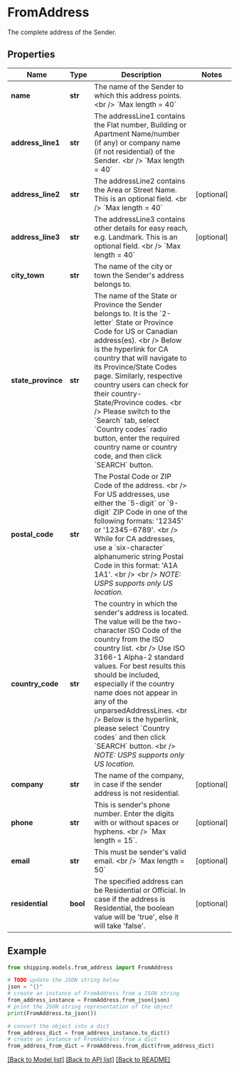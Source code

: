 # FromAddress

The complete address of the Sender.

## Properties

Name | Type | Description | Notes
------------ | ------------- | ------------- | -------------
**name** | **str** | The name of the Sender to which this address points.&lt;br /&gt; &#x60;Max length &#x3D; 40&#x60; | 
**address_line1** | **str** | The addressLine1 contains the Flat number, Building or Apartment Name/number (if any) or company name (if not residential) of the Sender. &lt;br /&gt; &#x60;Max length &#x3D; 40&#x60; | 
**address_line2** | **str** | The addressLine2 contains the Area or Street Name. This is an optional field. &lt;br /&gt; &#x60;Max length &#x3D; 40&#x60; | [optional] 
**address_line3** | **str** | The addressLine3 contains other details for easy reach, e.g. Landmark. This is an optional field. &lt;br /&gt; &#x60;Max length &#x3D; 40&#x60; | [optional] 
**city_town** | **str** | The name of the city or town the Sender&#39;s address belongs to. | 
**state_province** | **str** | The name of the State or Province the Sender belongs to. It is the &#x60;2-letter&#x60; State or Province Code for US or Canadian address(es). &lt;br /&gt; Below is the hyperlink for CA country that will navigate to its Province/State Codes page. Similarly, respective country users can check for their country- State/Province codes. &lt;br /&gt; Please switch to the &#x60;Search&#x60; tab, select &#x60;Country codes&#x60; radio button, enter the required country name or country code, and then click &#x60;SEARCH&#x60; button.  | 
**postal_code** | **str** | The Postal Code or ZIP Code of the address. &lt;br /&gt; For US addresses, use either the &#x60;5-digit&#x60; or &#x60;9-digit&#x60; ZIP Code in one of the following formats: &#39;12345&#39; or &#39;12345-6789&#39;. &lt;br /&gt; While for CA addresses, use a &#x60;six-character&#x60; alphanumeric string Postal Code in this format: &#39;A1A 1A1&#39;. &lt;br /&gt; &lt;br /&gt; *NOTE: USPS supports only US location.* | 
**country_code** | **str** | The country in which the sender&#39;s address is located. The value will be the two-character ISO Code of the country from the ISO country list. &lt;br /&gt; Use ISO 3166-1 Alpha-2 standard values. For best results this should be included, especially if the country name does not appear in any of the unparsedAddressLines. &lt;br /&gt; Below is the hyperlink, please select &#x60;Country codes&#x60; and then click &#x60;SEARCH&#x60; button. &lt;br /&gt; *NOTE: USPS supports only US location.* | 
**company** | **str** | The name of the company, in case if the sender address is not residential.  | [optional] 
**phone** | **str** | This is sender&#39;s phone number. Enter the digits with or without spaces or hyphens. &lt;br /&gt; &#x60;Max length &#x3D; 15&#x60;. | [optional] 
**email** | **str** | This must be sender&#39;s valid email. &lt;br /&gt; &#x60;Max length &#x3D; 50&#x60;  | [optional] 
**residential** | **bool** | The specified address can be Residential or Official. In case if the address is Residential, the boolean value will be &#39;true&#39;, else it will take &#39;false&#39;. | [optional] 

## Example

```python
from shipping.models.from_address import FromAddress

# TODO update the JSON string below
json = "{}"
# create an instance of FromAddress from a JSON string
from_address_instance = FromAddress.from_json(json)
# print the JSON string representation of the object
print(FromAddress.to_json())

# convert the object into a dict
from_address_dict = from_address_instance.to_dict()
# create an instance of FromAddress from a dict
from_address_from_dict = FromAddress.from_dict(from_address_dict)
```
[[Back to Model list]](../README.md#documentation-for-models) [[Back to API list]](../README.md#documentation-for-api-endpoints) [[Back to README]](../README.md)


